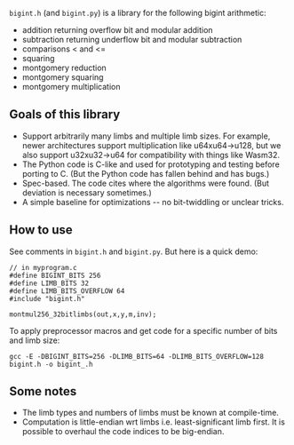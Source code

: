 `bigint.h` (and `bigint.py`) is a library for the following bigint arithmetic:
 - addition returning overflow bit and modular addition
 - subtraction returning underflow bit and modular subtraction
 - comparisons < and <=
 - squaring
 - montgomery reduction
 - montgomery squaring
 - montgomery multiplication

## Goals of this library
 - Support arbitrarily many limbs and multiple limb sizes. For example, newer architectures support multiplication like u64xu64->u128, but we also support u32xu32->u64 for compatibility with things like Wasm32.
 - The Python code is C-like and used for prototyping and testing before porting to C. (But the Python code has fallen behind and has bugs.)
 - Spec-based. The code cites where the algorithms were found. (But deviation is necessary sometimes.)
 - A simple baseline for optimizations -- no bit-twiddling or unclear tricks.

## How to use

See comments in `bigint.h` and `bigint.py`. But here is a quick demo:
```
// in myprogram.c
#define BIGINT_BITS 256
#define LIMB_BITS 32
#define LIMB_BITS_OVERFLOW 64
#include "bigint.h"

montmul256_32bitlimbs(out,x,y,m,inv);
```

To apply preprocessor macros and get code for a specific number of bits and limb size:
```
gcc -E -DBIGINT_BITS=256 -DLIMB_BITS=64 -DLIMB_BITS_OVERFLOW=128 bigint.h -o bigint_.h
```

## Some notes
 - The limb types and numbers of limbs must be known at compile-time.
 - Computation is little-endian wrt limbs i.e. least-significant limb first. It is possible to overhaul the code indices to be big-endian.

